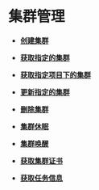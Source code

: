 # 集群管理<a name="cluster_lifecycle_management"></a>

 

-   **[创建集群](创建集群.md)**  

-   **[获取指定的集群](获取指定的集群.md)**  

-   **[获取指定项目下的集群](获取指定项目下的集群.md)**  

-   **[更新指定的集群](更新指定的集群.md)**  

-   **[删除集群](删除集群.md)**  

-   **[集群休眠](集群休眠.md)**  

-   **[集群唤醒](集群唤醒.md)**  

-   **[获取集群证书](获取集群证书.md)**  

-   **[获取任务信息](获取任务信息.md)**  


